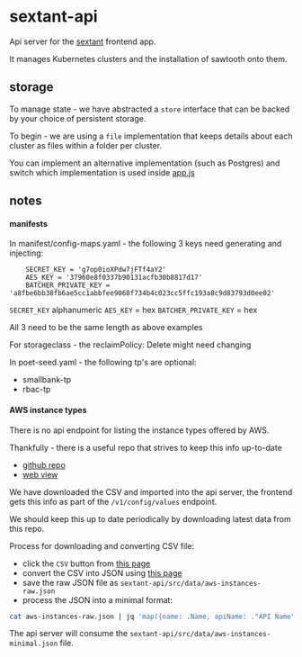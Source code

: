 # sextant-api

Api server for the [sextant](https://github.com/catenasys/sextant) frontend app.

It manages Kubernetes clusters and the installation of sawtooth onto them.

## storage

To manage state - we have abstracted a `store` interface that can be backed by your choice of persistent storage.

To begin - we are using a `file` implementation that keeps details about each cluster as files within a folder per cluster.

You can implement an alternative implementation (such as Postgres) and switch which implementation is used inside [app.js](src/app.js)


## notes


#### manifests

In manifest/config-maps.yaml - the following 3 keys need generating and injecting:


```
    SECRET_KEY = 'g7op0ioXPdw7jFTf4aY2'
    AES_KEY = '37960e8f0337b90131acfb30b8817d17'
    BATCHER_PRIVATE_KEY = 'a8fbe6bb38fb6ae5cc1abbfee9068f734b4c023cc5ffc193a8c9d83793d0ee02'
```

`SECRET_KEY` alphanumeric
`AES_KEY` = hex
`BATCHER_PRIVATE_KEY` = hex

All 3 need to be the same length as above examples


For storageclass - the reclaimPolicy: Delete might need changing


In poet-seed.yaml - the following tp's are optional:

 * smallbank-tp
 * rbac-tp


#### AWS instance types

There is no api endpoint for listing the instance types offered by AWS.

Thankfully - there is a useful repo that strives to keep this info up-to-date

 * [github repo](https://github.com/powdahound/ec2instances.info/)
 * [web view](https://ec2instances.info/)

We have downloaded the CSV and imported into the api server, the frontend gets this info as part of the `/v1/config/values` endpoint.

We should keep this up to date periodically by downloading latest data from this repo.

Process for downloading and converting CSV file:

 * click the `CSV` button from [this page](https://ec2instances.info/)
 * convert the CSV into JSON using [this page](https://www.csvjson.com/csv2json)
 * save the raw JSON file as `sextant-api/src/data/aws-instances-raw.json`
 * process the JSON into a minimal format:

```bash
cat aws-instances-raw.json | jq 'map({name: .Name, apiName: ."API Name", memory: .Memory, vCPUs: .vCPUs, storage: ."Instance Storage"})' | sed 's/               / - /g' > aws-instances-minimal.json
```

The api server will consume the `sextant-api/src/data/aws-instances-minimal.json` file.